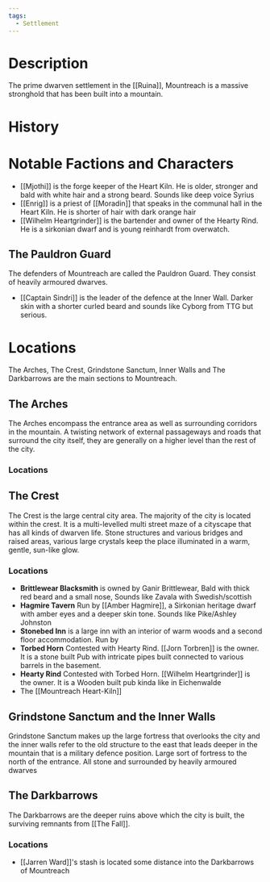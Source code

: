 ```yaml
---
tags:
  - Settlement
---
```

# Description
The prime dwarven settlement in the [[Ruina]], Mountreach is a massive stronghold that has been built into a mountain.
# History

# Notable Factions and Characters
- [[Mjothi]] is the forge keeper of the Heart Kiln. He is older, stronger and bald with white hair and a strong beard. Sounds like deep voice Syrius
- [[Enrig]] is a priest of [[Moradin]] that speaks in the communal hall in the Heart Kiln. He is shorter of hair with dark orange hair
- [[Wilhelm Heartgrinder]] is the bartender and owner of the Hearty Rind. He is a sirkonian dwarf and is young reinhardt from overwatch.
## The Pauldron Guard
The defenders of Mountreach are called the Pauldron Guard. They consist of heavily armoured dwarves.
- [[Captain Sindri]] is the leader of the defence at the Inner Wall. Darker skin with a shorter curled beard and sounds like Cyborg from TTG but serious.
# Locations
The Arches, The Crest, Grindstone Sanctum, Inner Walls and The Darkbarrows are the main sections to Mountreach.  
## The Arches
The Arches encompass the entrance area as well as surrounding corridors in the mountain. A twisting network of external passageways and roads that surround the city itself, they are generally on a higher level than the rest of the city.
### Locations

## The Crest
The Crest is the large central city area. The majority of the city is located within the crest. It is a multi-levelled multi street maze of a cityscape that has all kinds of dwarven life. Stone structures and various bridges and raised areas, various large crystals keep the place illuminated in a warm, gentle, sun-like glow.
### Locations
- **Brittlewear Blacksmith** is owned by Ganir Brittlewear, Bald with thick red beard and a small nose, Sounds like Zavala with Swedish/scottish
- **Hagmire Tavern** Run by [[Amber Hagmire]], a Sirkonian heritage dwarf with amber eyes and a deeper skin tone. Sounds like Pike/Ashley Johnston
- **Stonebed Inn** is a large inn with an interior of warm woods and a second floor accommodation. Run by
- **Torbed Horn** Contested with Hearty Rind. [[Jorn Torbren]] is the owner. It is a stone built Pub with intricate pipes built connected to various barrels in the basement.
- **Hearty Rind** Contested with Torbed Horn. [[Wilhelm Heartgrinder]] is the owner. It is a Wooden built pub kinda like in Eichenwalde
- The [[Mountreach Heart-Kiln]]
## Grindstone Sanctum and the Inner Walls
Grindstone Sanctum makes up the large fortress that overlooks the city and the inner walls refer to the old structure to the east that leads deeper in the mountain that is a military defence position. Large sort of fortress to the north of the entrance. All stone and surrounded by heavily armoured dwarves
## The Darkbarrows
The Darkbarrows are the deeper ruins above which the city is built, the surviving remnants from [[The Fall]]. 
### Locations
- [[Jarren Ward]]'s stash is located some distance into the Darkbarrows of Mountreach